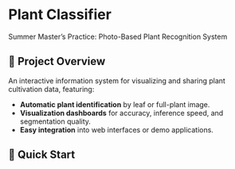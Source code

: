 # Plant Classifier

Summer Master’s Practice: Photo-Based Plant Recognition System

## 🎯 Project Overview

An interactive information system for visualizing and sharing plant cultivation data, featuring:
- **Automatic plant identification** by leaf or full-plant image.
- **Visualization dashboards** for accuracy, inference speed, and segmentation quality.
- **Easy integration** into web interfaces or demo applications.
## 🚀 Quick Start

